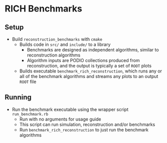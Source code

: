 # RICH Benchmarks

## Setup
- Build `reconstruction_benchmarks` with `cmake`
  - Builds code in `src/` and `include/` to a library
    - Benchmarks are designed as independent algorithms, similar to reconstruction algorithms
    - Algorithm inputs are PODIO collections produced from reconstruction, and the output
      is typically a set of `ROOT` plots
  - Builds executable `benchmark_rich_reconstruction`, which runs any or all of the benchmark
    algorithms and streams any plots to an output `ROOT` file

## Running
- Run the benchmark executable using the wrapper script `run_benchmark.rb`
  - Run with no arguments for usage guide
  - This script can run simulation, reconstruction and/or benchmarks
  - Run `benchmark_rich_reconstruction` to just run the benchmark algorithms

